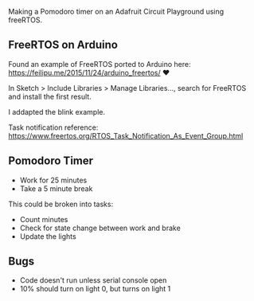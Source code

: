 Making a Pomodoro timer on an Adafruit Circuit Playground using freeRTOS.

## FreeRTOS on Arduino
Found an example of FreeRTOS ported to Arduino here: https://feilipu.me/2015/11/24/arduino_freertos/ :heart:

In Sketch > Include Libraries > Manage Libraries..., search for FreeRTOS and install the first result.

I addapted the blink example.

Task notification reference: https://www.freertos.org/RTOS_Task_Notification_As_Event_Group.html

## Pomodoro Timer
- Work for 25 minutes
- Take a 5 minute break

This could be broken into tasks:
- Count minutes
- Check for state change between work and brake
- Update the lights

## Bugs
- Code doesn't run unless serial console open
- 10% should turn on light 0, but turns on light 1

